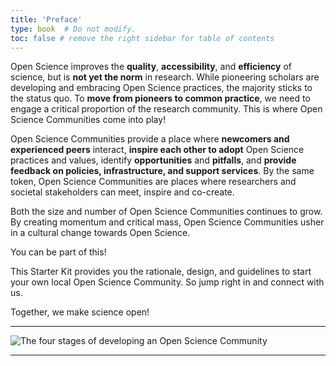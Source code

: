 ```yaml
---
title: 'Preface'
type: book  # Do not modify.
toc: false # remove the right sidebar for table of contents
---
```


Open Science improves the **quality**, **accessibility**, and **efficiency** of science, but is **not yet the norm** in research. While pioneering scholars are developing and embracing Open Science practices, the majority sticks to the status quo. To **move from pioneers to common practice**, we need to engage a critical proportion of the research community. This is where Open Science Communities come into play!

Open Science Communities provide a place where **newcomers and experienced peers** interact, **inspire each other to adopt** Open Science practices and values, identify **opportunities** and **pitfalls**, and **provide feedback on policies, infrastructure, and support services**. By the same token, Open Science Communities are places where researchers and societal stakeholders can meet, inspire and co-create. 

Both the size and number of Open Science Communities continues to grow. By creating momentum and critical mass, Open Science Communities usher in a cultural change towards Open Science. 

You can be part of this! 

This Starter Kit provides you the rationale, design, and guidelines to start your own local Open Science Community. So jump right in and connect with us. 

Together, we make science open!


***

![The four stages of developing an Open Science Community](./OSC-4-stages.png "The four stages of developing an Open Science Community")

***